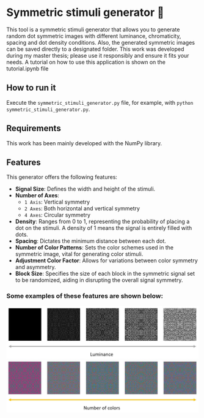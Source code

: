 # Symmetric stimuli generator :butterfly:	

This tool is a symmetric stimuli generator that allows you to generate random dot symmetric images with different luminance, chromaticity, spacing and dot density conditions. Also, the generated symmetric images can be saved directly to a designated folder. This work was developed during my master thesis; please use it responsibly and ensure it fits your needs. A tutorial on how to use this application is shown on the tutorial.ipynb file

## How to run it
Execute the `symmetric_stimuli_generator.py` file, for example, with `python symmetric_stimuli_generator.py`. 

## Requirements
This work has been mainly developed with the NumPy library.

## Features
This generator offers the following features:
- **Signal Size**: Defines the width and height of the stimuli.
- **Number of Axes**: 
  - `1 Axis`: Vertical symmetry 
  - `2 Axes`: Both horizontal and vertical symmetry 
  - `4 Axes`: Circular symmetry
- **Density**: Ranges from 0 to 1, representing the probability of placing a dot on the stimuli. A density of 1 means the signal is entirely filled with dots.
- **Spacing**: Dictates the minimum distance between each dot.
- **Number of Color Patterns**: Sets the color schemes used in the symmetric image, vital for generating color stimuli.
- **Adjustment Color Factor**: Allows for variations between color symmetry and asymmetry.
- **Block Size**: Specifies the size of each block in the symmetric signal set to be randomized, aiding in disrupting the overall signal symmetry.

### Some examples of these features are shown below:
![Example of symmetric stimuli on a luminance scale](./symmetry_images/scale_luminance.jpg)
![Example of symmetric stimuli on a color scale](./symmetry_images/scale_color.jpg)
